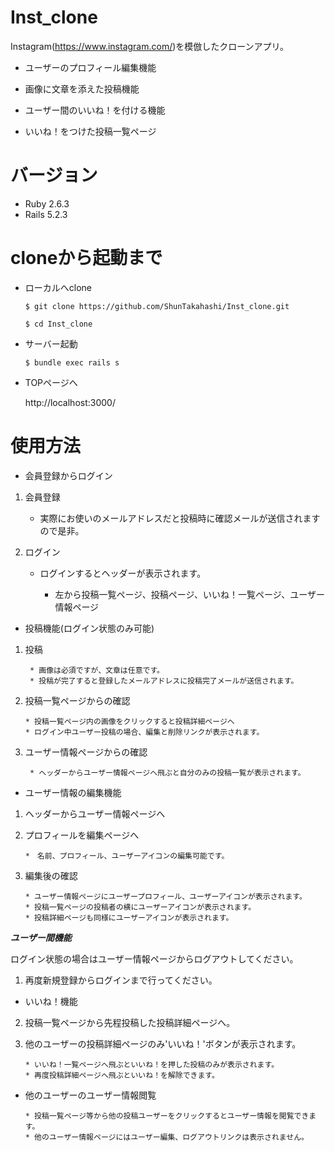 # Inst_clone
Instagram(https://www.instagram.com/)を模倣したクローンアプリ。

* ユーザーのプロフィール編集機能

* 画像に文章を添えた投稿機能

* ユーザー間のいいね！を付ける機能

* いいね！をつけた投稿一覧ページ

# バージョン
* Ruby 2.6.3
* Rails 5.2.3

# cloneから起動まで

* ローカルへclone
 
  `$ git clone https://github.com/ShunTakahashi/Inst_clone.git`

  `$ cd Inst_clone`

* サーバー起動

  `$ bundle exec rails s`
  
 * TOPページへ
 
   http://localhost:3000/

# 使用方法

 * 会員登録からログイン

1. 会員登録
    
   * 実際にお使いのメールアドレスだと投稿時に確認メールが送信されますので是非。

1. ログイン

   * ログインするとヘッダーが表示されます。
   
       * 左から投稿一覧ページ、投稿ページ、いいね！一覧ページ、ユーザー情報ページ
       
* 投稿機能(ログイン状態のみ可能)

1. 投稿

        * 画像は必須ですが、文章は任意です。
        * 投稿が完了すると登録したメールアドレスに投稿完了メールが送信されます。
    
1.  投稿一覧ページからの確認

        * 投稿一覧ページ内の画像をクリックすると投稿詳細ページへ
        * ログイン中ユーザー投稿の場合、編集と削除リンクが表示されます。
1. ユーザー情報ページからの確認

        * ヘッダーからユーザー情報ページへ飛ぶと自分のみの投稿一覧が表示されます。
    
* ユーザー情報の編集機能

1. ヘッダーからユーザー情報ページへ

1. プロフィールを編集ページへ

       *　名前、プロフィール、ユーザーアイコンの編集可能です。
       
1. 編集後の確認
       
       * ユーザー情報ページにユーザープロフィール、ユーザーアイコンが表示されます。
       * 投稿一覧ページの投稿者の横にユーザーアイコンが表示されます。
       * 投稿詳細ページも同様にユーザーアイコンが表示されます。
    
            
___ユーザー間機能___


 ログイン状態の場合はユーザー情報ページからログアウトしてください。


1. 再度新規登録からログインまで行ってください。

* いいね！機能

2. 投稿一覧ページから先程投稿した投稿詳細ページへ。

3. 他のユーザーの投稿詳細ページのみ'いいね！'ボタンが表示されます。
    
       * いいね！一覧ページへ飛ぶといいね！を押した投稿のみが表示されます。
       * 再度投稿詳細ページへ飛ぶといいね！を解除できます。
       
* 他のユーザーのユーザー情報閲覧

      * 投稿一覧ページ等から他の投稿ユーザーをクリックするとユーザー情報を閲覧できます。
      * 他のユーザー情報ページにはユーザー編集、ログアウトリンクは表示されません。
      
